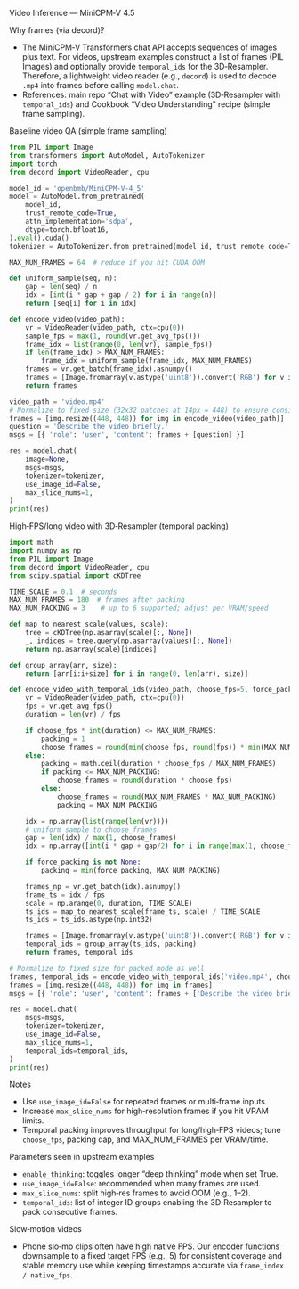 Video Inference — MiniCPM‑V 4.5

Why frames (via decord)?

- The MiniCPM‑V Transformers chat API accepts sequences of images plus text. For videos, upstream examples construct a list of frames (PIL Images) and optionally provide `temporal_ids` for the 3D‑Resampler. Therefore, a lightweight video reader (e.g., `decord`) is used to decode `.mp4` into frames before calling `model.chat`.
- References: main repo “Chat with Video” example (3D‑Resampler with `temporal_ids`) and Cookbook “Video Understanding” recipe (simple frame sampling).

Baseline video QA (simple frame sampling)

```python
from PIL import Image
from transformers import AutoModel, AutoTokenizer
import torch
from decord import VideoReader, cpu

model_id = 'openbmb/MiniCPM-V-4_5'
model = AutoModel.from_pretrained(
    model_id,
    trust_remote_code=True,
    attn_implementation='sdpa',
    dtype=torch.bfloat16,
).eval().cuda()
tokenizer = AutoTokenizer.from_pretrained(model_id, trust_remote_code=True)

MAX_NUM_FRAMES = 64  # reduce if you hit CUDA OOM

def uniform_sample(seq, n):
    gap = len(seq) / n
    idx = [int(i * gap + gap / 2) for i in range(n)]
    return [seq[i] for i in idx]

def encode_video(video_path):
    vr = VideoReader(video_path, ctx=cpu(0))
    sample_fps = max(1, round(vr.get_avg_fps()))
    frame_idx = list(range(0, len(vr), sample_fps))
    if len(frame_idx) > MAX_NUM_FRAMES:
        frame_idx = uniform_sample(frame_idx, MAX_NUM_FRAMES)
    frames = vr.get_batch(frame_idx).asnumpy()
    frames = [Image.fromarray(v.astype('uint8')).convert('RGB') for v in frames]
    return frames

video_path = 'video.mp4'
# Normalize to fixed size (32x32 patches at 14px = 448) to ensure consistent shapes
frames = [img.resize((448, 448)) for img in encode_video(video_path)]
question = 'Describe the video briefly.'
msgs = [{ 'role': 'user', 'content': frames + [question] }]

res = model.chat(
    image=None,
    msgs=msgs,
    tokenizer=tokenizer,
    use_image_id=False,
    max_slice_nums=1,
)
print(res)
```

High‑FPS/long video with 3D‑Resampler (temporal packing)

```python
import math
import numpy as np
from PIL import Image
from decord import VideoReader, cpu
from scipy.spatial import cKDTree

TIME_SCALE = 0.1  # seconds
MAX_NUM_FRAMES = 180  # frames after packing
MAX_NUM_PACKING = 3    # up to 6 supported; adjust per VRAM/speed

def map_to_nearest_scale(values, scale):
    tree = cKDTree(np.asarray(scale)[:, None])
    _, indices = tree.query(np.asarray(values)[:, None])
    return np.asarray(scale)[indices]

def group_array(arr, size):
    return [arr[i:i+size] for i in range(0, len(arr), size)]

def encode_video_with_temporal_ids(video_path, choose_fps=5, force_packing=None):
    vr = VideoReader(video_path, ctx=cpu(0))
    fps = vr.get_avg_fps()
    duration = len(vr) / fps

    if choose_fps * int(duration) <= MAX_NUM_FRAMES:
        packing = 1
        choose_frames = round(min(choose_fps, round(fps)) * min(MAX_NUM_FRAMES, duration))
    else:
        packing = math.ceil(duration * choose_fps / MAX_NUM_FRAMES)
        if packing <= MAX_NUM_PACKING:
            choose_frames = round(duration * choose_fps)
        else:
            choose_frames = round(MAX_NUM_FRAMES * MAX_NUM_PACKING)
            packing = MAX_NUM_PACKING

    idx = np.array(list(range(len(vr))))
    # uniform sample to choose_frames
    gap = len(idx) / max(1, choose_frames)
    idx = np.array([int(i * gap + gap/2) for i in range(max(1, choose_frames))])

    if force_packing is not None:
        packing = min(force_packing, MAX_NUM_PACKING)

    frames_np = vr.get_batch(idx).asnumpy()
    frame_ts = idx / fps
    scale = np.arange(0, duration, TIME_SCALE)
    ts_ids = map_to_nearest_scale(frame_ts, scale) / TIME_SCALE
    ts_ids = ts_ids.astype(np.int32)

    frames = [Image.fromarray(v.astype('uint8')).convert('RGB') for v in frames_np]
    temporal_ids = group_array(ts_ids, packing)
    return frames, temporal_ids

# Normalize to fixed size for packed mode as well
frames, temporal_ids = encode_video_with_temporal_ids('video.mp4', choose_fps=5)
frames = [img.resize((448, 448)) for img in frames]
msgs = [{ 'role': 'user', 'content': frames + ['Describe the video briefly.'] }]

res = model.chat(
    msgs=msgs,
    tokenizer=tokenizer,
    use_image_id=False,
    max_slice_nums=1,
    temporal_ids=temporal_ids,
)
print(res)
```

Notes

- Use `use_image_id=False` for repeated frames or multi‑frame inputs.
- Increase `max_slice_nums` for high‑resolution frames if you hit VRAM limits.
- Temporal packing improves throughput for long/high‑FPS videos; tune `choose_fps`, packing cap, and MAX_NUM_FRAMES per VRAM/time.

Parameters seen in upstream examples

- `enable_thinking`: toggles longer “deep thinking” mode when set True.
- `use_image_id=False`: recommended when many frames are used.
- `max_slice_nums`: split high‑res frames to avoid OOM (e.g., 1–2).
- `temporal_ids`: list of integer ID groups enabling the 3D‑Resampler to pack consecutive frames.

Slow‑motion videos

- Phone slo‑mo clips often have high native FPS. Our encoder functions downsample to a fixed target FPS (e.g., 5) for consistent coverage and stable memory use while keeping timestamps accurate via `frame_index / native_fps`.
